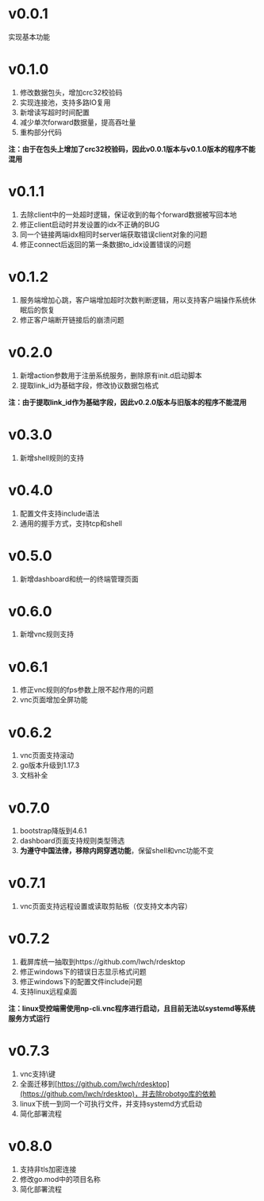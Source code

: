 # v0.0.1

实现基本功能

# v0.1.0

1. 修改数据包头，增加crc32校验码
2. 实现连接池，支持多路IO复用
3. 新增读写超时时间配置
4. 减少单次forward数据量，提高吞吐量
5. 重构部分代码

**注：由于在包头上增加了crc32校验码，因此v0.0.1版本与v0.1.0版本的程序不能混用**

# v0.1.1

1. 去除client中的一处超时逻辑，保证收到的每个forward数据被写回本地
2. 修正client启动时并发设置的idx不正确的BUG
3. 同一个链接两端idx相同时server端获取错误client对象的问题
4. 修正connect后返回的第一条数据to_idx设置错误的问题

# v0.1.2

1. 服务端增加心跳，客户端增加超时次数判断逻辑，用以支持客户端操作系统休眠后的恢复
2. 修正客户端断开链接后的崩溃问题

# v0.2.0

1. 新增action参数用于注册系统服务，删除原有init.d启动脚本
2. 提取link_id为基础字段，修改协议数据包格式

**注：由于提取link_id作为基础字段，因此v0.2.0版本与旧版本的程序不能混用**

# v0.3.0

1. 新增shell规则的支持

# v0.4.0

1. 配置文件支持include语法
2. 通用的握手方式，支持tcp和shell

# v0.5.0

1. 新增dashboard和统一的终端管理页面

# v0.6.0

1. 新增vnc规则支持

# v0.6.1

1. 修正vnc规则的fps参数上限不起作用的问题
2. vnc页面增加全屏功能

# v0.6.2

1. vnc页面支持滚动
2. go版本升级到1.17.3
3. 文档补全

# v0.7.0

1. bootstrap降版到4.6.1
2. dashboard页面支持规则类型筛选
3. **为遵守中国法律，移除内网穿透功能**，保留shell和vnc功能不变

# v0.7.1

1. vnc页面支持远程设置或读取剪贴板（仅支持文本内容）

# v0.7.2

1. 截屏库统一抽取到https://github.com/lwch/rdesktop
2. 修正windows下的错误日志显示格式问题
3. 修正windows下的配置文件include问题
4. 支持linux远程桌面

**注：linux受控端需使用np-cli.vnc程序进行启动，且目前无法以systemd等系统服务方式运行**

# v0.7.3

1. vnc支持\键
2. 全面迁移到[https://github.com/lwch/rdesktop](https://github.com/lwch/rdesktop)，并去除robotgo库的依赖
3. linux下统一到同一个可执行文件，并支持systemd方式启动
4. 简化部署流程

# v0.8.0

1. 支持非tls加密连接
2. 修改go.mod中的项目名称
3. 简化部署流程